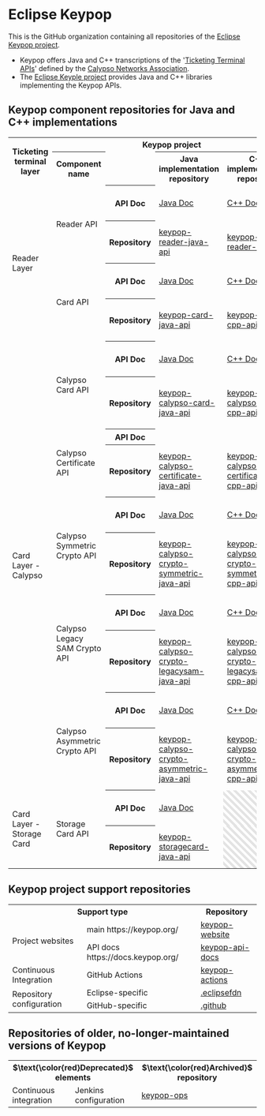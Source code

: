 # Eclipse Keypop

This is the GitHub organization containing all repositories of the [Eclipse Keypop project](http://keypop.org/).

 - Keypop offers Java and C++ transcriptions of the '[Ticketing Terminal APIs](https://terminal-api.calypsonet.org/)' defined by the [Calypso Networks Association](https://calypsonet.org/).
 - The [Eclipse Keyple project](https://keyple.org/) provides Java and C++ libraries implementing the Keypop APIs.

## Keypop component repositories for Java and C++ implementations

<style>
    .hachured {
        background-image: repeating-linear-gradient(
        45deg,
        transparent,
        transparent 5px,
        rgba(0, 0, 0, 0.1) 5px,
        rgba(0, 0, 0, 0.1) 10px
        );
        color: black;
    }
</style>
<table>
	<tbody>
		<tr>
			<th scope="col" rowspan="2">Ticketing terminal layer</th>
			<th scope="col" colspan="4">Keypop project</th>
			<th scope="col" rowspan="2">external CNA definition</th>
		</tr>
		<tr>
			<th scope="col">Component name</th>
			<td></td>
			<th scope="col">Java implementation repository</th>
			<th scope="col">C++ implementation repository</th>
		</tr>
		<tr>
			<td rowspan="6">Reader Layer</td>
			<td rowspan="3">Reader API</td>
			<th scope="row" rowspan="2">API Doc</th>
			<td rowspan="2"><a href="https://docs.keypop.org/keypop-reader-java-api">Java Doc</a></td>
			<td rowspan="2"><a href="https://docs.keypop.org/keypop-reader-cpp-api/">C++ Doc</a></td>
			<td><a href="https://docs.terminal-api.calypsonet.org/calypsonet-terminal-reader-uml-api/">UML Doc</a></td>
		</tr>
		<tr>
			<td><a href="https://terminal-api.calypsonet.org/specifications/reader-layer/reader-api/">Interface Guide</a></td>
        </tr>
		<tr>
			<th scope="row">Repository</th>
			<td><a href="https://github.com/eclipse-keypop/keypop-reader-java-api">keypop-reader-java-api</a></td>
			<td><a href="https://github.com/eclipse-keypop/keypop-reader-cpp-api">keypop-reader-cpp-api</a></td>
			<td><a href="https://calypsonet.github.io/calypsonet-terminal-reader-uml-api/">calypsonet-terminal-reader-uml-api</a></td>
		</tr>
		<tr>
			<td rowspan="3">Card API</td>
			<th scope="row" rowspan="2">API Doc</th>
			<td rowspan="2"><a href="https://docs.keypop.org/keypop-card-java-api/">Java Doc</a></td>
			<td rowspan="2"><a href="https://docs.keypop.org/keypop-reader-cpp-api/">C++ Doc</a></td>
			<td><a href="https://docs.terminal-api.calypsonet.org/calypsonet-terminal-card-uml-api/">UML Doc</a></td>
		</tr>
		<tr>
			<td><a href="https://terminal-api.calypsonet.org/specifications/reader-layer/card-api/">Interface Guide</a></td>
        </tr>
		<tr>
			<th scope="row">Repository</th>
			<td><a href="https://github.com/eclipse-keypop/keypop-card-java-api">keypop-card-java-api</a></td>
			<td><a href="https://github.com/eclipse-keypop/keypop-card-cpp-api">keypop-card-cpp-api</a></td>
			<td><a href="https://calypsonet.github.io/calypsonet-terminal-card-uml-api/">calypsonet-terminal-card-uml-api</a></td>
		</tr>
		<tr>
			<td rowspan="15">Card Layer - Calypso</td>
			<td rowspan="3">Calypso Card API</td>
			<th scope="row" rowspan="2">API Doc</th>
			<td rowspan="2"><a href="https://docs.keypop.org/keypop-calypso-card-java-api">Java Doc</a></td>
			<td rowspan="2"><a href="https://docs.keypop.org/keypop-calypso-card-cpp-api">C++ Doc</a></td>
			<td><a href="https://docs.terminal-api.calypsonet.org/calypsonet-terminal-calypso-card-uml-api/">UML Doc</a></td>
		</tr>
		<tr>
			<td><a href="https://terminal-api.calypsonet.org/specifications/calypso-layer/calypso-card-api/">Interface Guide</a></td>
        </tr>
		<tr>
			<th scope="row">Repository</th>
			<td><a href="https://github.com/eclipse-keypop/keypop-calypso-card-java-api">keypop-calypso-card-java-api</a></td>
			<td><a href="https://github.com/eclipse-keypop/keypop-calypso-card-cpp-api">keypop-calypso-card-cpp-api</a></td>
			<td><a href="https://calypsonet.github.io/calypsonet-terminal-calypso-uml-api/">calypsonet-terminal-calypso-card-uml-api</a></td>
		</tr>
		<tr>
			<td rowspan="3">Calypso Certificate API</td>
			<th scope="row" rowspan="2">API Doc</th>
			<td rowspan="2"></td>
			<td rowspan="2"></td>
			<td><a href="https://calypsonet.github.io/calypsonet-terminal-calypso-certificate-uml-api/">UML Doc</a></td>
		</tr>
		<tr>
            <td></td>
        </tr>
		<tr>
			<th scope="row">Repository</th>
			<td><a href="https://github.com/eclipse-keypop/keypop-calypso-certificate-java-api">keypop-calypso-certificate-java-api</a></td>
			<td><a href="https://github.com/eclipse-keypop/keypop-calypso-certificate-cpp-api">keypop-calypso-certificate-cpp-api</a></td>
			<td><a href="https://github.com/calypsonet/calypsonet-terminal-calypso-certificate-uml-api">calypsonet-terminal-calypso-certificate-uml-api</a></td>
		</tr>
		<tr>
			<td rowspan="3">Calypso Symmetric Crypto API</td>
			<th scope="row" rowspan="2">API Doc</th>
			<td rowspan="2"><a href="https://docs.keypop.org/keypop-calypso-crypto-legacysam-java-api">Java Doc</a></td>
			<td rowspan="2"><a href="https://docs.keypop.org/keypop-calypso-crypto-legacysam-cpp-api">C++ Doc</a></td>
			<td><a href="https://docs.terminal-api.calypsonet.org/calypsonet-terminal-calypso-crypto-symmetric-uml-api/">UML Doc</a></td>
		</tr>
		<tr>
			<td><a href="https://terminal-api.calypsonet.org/specifications/calypso-layer/calypso-symmetric-crypto-api/">Interface Guide</a></td>
        </tr>
		<tr>
			<th scope="row">Repository</th>
			<td><a href="https://github.com/eclipse-keypop/keypop-calypso-crypto-symmetric-java-api">keypop-calypso-crypto-symmetric-java-api</a></td>
			<td><a href="https://github.com/eclipse-keypop/keypop-calypso-crypto-symmetric-cpp-api">keypop-calypso-crypto-symmetric-cpp-api</a></td>
			<td><a href="https://github.com/calypsonet/calypsonet-terminal-calypso-crypto-symmetric-uml-api">calypsonet-terminal-calypso-crypto-symmetric-uml-api</a></td>
		</tr>
        <tr>
			<td rowspan="3">Calypso Legacy SAM Crypto API</td>
			<th scope="row" rowspan="2">API Doc</th>
			<td rowspan="2"><a href="https://docs.keypop.org/keypop-calypso-crypto-legacysam-java-api">Java Doc</a></td>
			<td rowspan="2"><a href="https://docs.keypop.org/keypop-calypso-crypto-legacysam-cpp-api">C++ Doc</a></td>
			<td><a href="https://docs.terminal-api.calypsonet.org/calypsonet-terminal-calypso-crypto-legacysam-uml-api/">UML Doc</a></td>
		</tr>
		<tr>
			<td><a href="https://terminal-api.calypsonet.org/specifications/calypso-layer/calypso-legacysam-api/">Interface Guide</a></td>
        </tr>
        <tr>
			<th scope="row">Repository</th>
			<td><a href="https://github.com/eclipse-keypop/keypop-calypso-crypto-legacysam-java-api">keypop-calypso-crypto-legacysam-java-api</a></td>
			<td><a href="https://github.com/eclipse-keypop/keypop-calypso-crypto-legacysam-cpp-api">keypop-calypso-crypto-legacysam-cpp-api</a></td>
			<td><a href="https://calypsonet.github.io/calypsonet-terminal-calypso-crypto-legacysam-uml-api/">calypsonet-terminal-calypso-crypto-legacysam-uml-api</a></td>
		</tr>
        <tr>
			<td rowspan="3">Calypso Asymmetric Crypto API</td>
			<th scope="row" rowspan="2">API Doc</th>
			<td rowspan="2"><a href="https://docs.keypop.org/keypop-calypso-crypto-asymmetric-java-api">Java Doc</a></td>
			<td rowspan="2"><a href="https://docs.keypop.org/keypop-calypso-crypto-asymmetric-cpp-api">C++ Doc</a></td>
			<td><a href="https://docs.terminal-api.calypsonet.org/calypsonet-terminal-calypso-crypto-asymmetric-uml-api/">UML Doc</a></td>
		</tr>
		<tr>
			<td><a href="https://terminal-api.calypsonet.org/specifications/calypso-layer/calypso-asymmetric-crypto-api/">Interface Guide</a></td>
        </tr>
        <tr>
			<th scope="row">Repository</th>
			<td><a href="https://github.com/eclipse-keypop/keypop-calypso-crypto-asymmetric-java-api">keypop-calypso-crypto-asymmetric-java-api</a></td>
			<td><a href="https://github.com/eclipse-keypop/keypop-calypso-crypto-asymmetric-cpp-api">keypop-calypso-crypto-asymmetric-cpp-api</a></td>
			<td><a href="https://github.com/calypsonet/calypsonet-terminal-calypso-crypto-asymmetric-uml-api">calypsonet-terminal-calypso-crypto-asymmetric-uml-api</a></td>
		</tr>
		<tr>
			<td rowspan="3">Card Layer - Storage Card</td>
			<td rowspan="3">Storage Card API</td>
			<th scope="row" rowspan="2">API Doc</th>
			<td rowspan="2"><a href="https://docs.keypop.org/keypop-storagecard-java-api/">Java Doc</a></td>
			<td rowspan="2" class="hachured"></td>
			<td><a href="https://docs.terminal-api.calypsonet.org/calypsonet-terminal-storagecard-uml-api/">UML Doc</a></td>
		</tr>
		<tr>
			<td><a href="https://terminal-api.calypsonet.org/specifications/card-layer-storagecard/storagecard-api/">Interface Guide</a></td>
        </tr>
		<tr>
			<th scope="row">Repository</th>
			<td><a href="https://github.com/eclipse-keypop/keypop-storagecard-java-api/">keypop-storagecard-java-api</a></td>
			<td class="hachured"></td>
			<td><a href="https://github.com/calypsonet/calypsonet-terminal-storagecard-uml-api/">calypsonet-terminal-storagecard-uml-api</a></td>
		</tr>
	</tbody>
</table>

## Keypop project support repositories

<table>
	<tbody>
		<tr>
			<th scope="col" colspan="2">Support type</th>
			<th scope="col">Repository</th>
		</tr>
		<tr>
			<td rowspan="2">Project websites</td>
			<td>main https://keypop.org/</td>
			<td><a href="https://github.com/eclipse-keypop/keypop-website">keypop-website</a></td>
		</tr>
		<tr>
			<td>API docs https://docs.keypop.org/</td>
			<td><a href="https://github.com/eclipse-keypop/keypop-api-docs">keypop-api-docs</a></td>
		</tr>
		<tr>
			<td rowspan="1">Continuous Integration</td>
			<td>GitHub Actions</td>
			<td><a href="https://github.com/eclipse-keypop/keypop-actions/">keypop-actions</a></td>
		</tr>
		<tr>
			<td rowspan="2">Repository configuration</td>
			<td>Eclipse-specific</td>
			<td><a href="https://github.com/eclipse-keypop/.eclipsefdn">.eclipsefdn</a></td>
		</tr>
		<tr>
			<td>GitHub-specific</td>
			<td><a href="https://github.com/eclipse-keypop/.github">.github</a></td>
		</tr>
	</tbody>
</table>


## Repositories of older, no-longer-maintained versions of Keypop

<table>
	<tbody>
		<tr>
			<th scope="col" colspan="2">$\text{\color{red}Deprecated}$ elements</th>
			<th scope="col">$\text{\color{red}Archived}$ repository</th>
		</tr>
		<tr>
			<td rowspan="1">Continuous integration</td>
			<td>Jenkins configuration</td>
			<td><a href="https://github.com/eclipse-keypop/keypop-ops/">keypop-ops</a></td>
		</tr>
	</tbody>
</table>